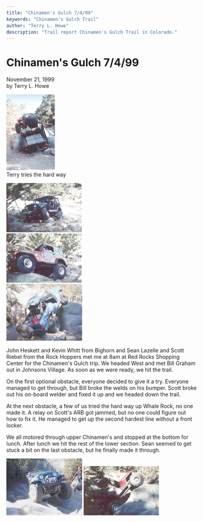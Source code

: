 ```yaml
---
title: "Chinamen's Gulch 7/4/99"
keywords: "Chinamen's Gulch Trail"
author: "Terry L. Howe"
description: "Trail report Chinamen's Gulch Trail in Colorado."
---
```

# Chinamen's Gulch 7/4/99

November 21, 1999  
by Terry L. Howe  
  
![Terry gets vertical](../../../img/terry/trail/cg9911/cm10.jpg)   
Terry tries the hard way   
  
![Kevin working through the first ostacle](../../../img/terry/trail/cg9911/cm9.jpg)   
![Bill a bit off camber](../../../img/terry/trail/cg9911/cm8.jpg)   
![Sean on whale rock](../../../img/terry/trail/cg9911/ch16.jpg)

John Heskett and Kevin Whitt from Bighorn and Sean Lazelle and Scott Riebel from the Rock Hoppers met me at 8am at Red Rocks Shopping Center for the Chinamen's Gulch trip. We headed West and met Bill Graham out in Johnsons Village. As soon as we were ready, we hit the trail.

On the first optional obstacle, everyone decided to give it a try. Everyone managed to get through, but Bill broke the welds on his bumper. Scott broke out his on-board welder and fixed it up and we headed down the trail.

At the next obstacle, a few of us tried the hard way up Whale Rock, no one made it. A relay on Scott's ARB got jammed, but no one could figure out how to fix it. He managed to get up the second hardest line without a front locker.

We all motored through upper Chinamen's and stopped at the bottom for lunch. After lunch we hit the rest of the lower section. Sean seemed to get stuck a bit on the last obstacle, but he finally made it through.

![Scott with no front locker](../../../img/terry/trail/cg9911/ch13.jpg) ![Terry gets vertical](../../../img/terry/trail/cg9911/cm4.jpg)